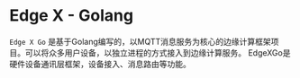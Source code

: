 # Edge X - Golang

`Edge X Go` 是基于Golang编写的，以MQTT消息服务为核心的边缘计算框架项目。可以将众多用户设备，以独立进程的方式接入到边缘计算服务。
EdgeXGo是硬件设备通讯层框架，设备接入、消息路由等功能。



